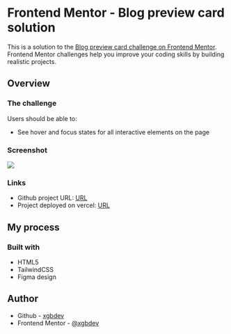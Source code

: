 # Frontend Mentor - Blog preview card solution

This is a solution to the [Blog preview card challenge on Frontend Mentor](https://www.frontendmentor.io/challenges/blog-preview-card-ckPaj01IcS). Frontend Mentor challenges help you improve your coding skills by building realistic projects. 

## Overview

### The challenge

Users should be able to:

- See hover and focus states for all interactive elements on the page

### Screenshot

![](./screenshot.jpg)

### Links

- Github project URL: [URL](https://github.com/xgbdev/blog-preview-card/)
- Project deployed on vercel: [URL](https://blog-preview-card-1zsy.vercel.app/)

## My process

### Built with

- HTML5
- TailwindCSS
- Figma design

## Author

- Github - [xgbdev](https://www.github.com/xgbdev)
- Frontend Mentor - [@xgbdev](https://www.frontendmentor.io/profile/xgbdev)
